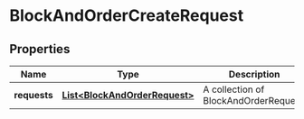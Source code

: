 

# BlockAndOrderCreateRequest


## Properties

| Name | Type | Description | Notes |
|------------ | ------------- | ------------- | -------------|
|**requests** | [**List&lt;BlockAndOrderRequest&gt;**](BlockAndOrderRequest.md) | A collection of BlockAndOrderRequest. |  |



